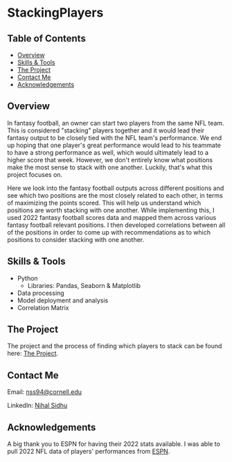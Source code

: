 # StackingPlayers
## Table of Contents

- [Overview](#overview)
- [Skills & Tools](#skills-&-tools)
- [The Project](#the-project)
- [Contact Me](#contact-me)
- [Acknowledgements](#Acknowledgements)

## Overview
In fantasy football, an owner can start two players from the same NFL team. This is considered "stacking" players together and it would lead their fantasy output to be closely tied with the NFL team's performance. We end up hoping that one player's great performance would lead to his teammate to have a strong performance as well, which would ultimately lead to a higher score that week. However, we don't entirely know what positions make the most sense to stack with one another. Luckily, that's what this project focuses on. 

Here we look into the fantasy football outputs across different positions and see which two positions are the most closely related to each other, in terms of maximizing the points scored. This will help us understand which positions are worth stacking with one another. While implementing this, I used 2022 fantasy football scores data and mapped them across various fantasy football relevant positions. I then developed correlations between all of the positions in order to come up with recommendations as to which positions to consider stacking with one another.

## Skills & Tools
- Python
    - Libraries: Pandas, Seaborn & Matplotlib
- Data processing
- Model deployment and analysis
- Correlation Matrix

## The Project
The project and the process of finding which players to stack can be found here: [The Project](https://github.com/NihalSidhu/Stacking-Players/blob/main/StackingPlayersStrategy.ipynb).


## Contact Me
Email: [nss94@cornell.edu](mailto:nss94@cornell.edu)

LinkedIn: [Nihal Sidhu](https://www.linkedin.com/in/nihal-sidhu/)

## Acknowledgements
A big thank you to ESPN for having their 2022 stats available.
I was able to pull 2022 NFL data of players' performances from [ESPN](https://www.espn.com/).
